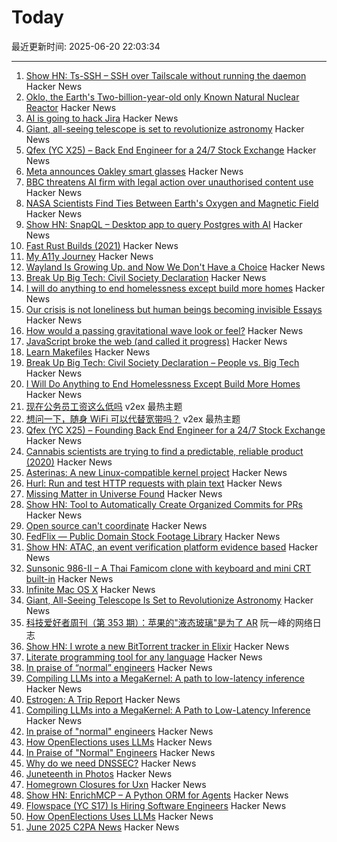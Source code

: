 # Today

最近更新时间: 2025-06-20 22:03:34

--- 
1. [Show HN: Ts-SSH – SSH over Tailscale without running the daemon](https://github.com/derekg/ts-ssh) Hacker News
2. [Oklo, the Earth's Two-billion-year-old only Known Natural Nuclear Reactor](https://www.iaea.org/newscenter/news/meet-oklo-the-earths-two-billion-year-old-only-known-natural-nuclear-reactor) Hacker News
3. [AI is going to hack Jira](https://thoughtfuleng.substack.com/p/ai-is-going-to-hack-jira) Hacker News
4. [Giant, all-seeing telescope is set to revolutionize astronomy](https://www.science.org/content/article/giant-all-seeing-telescope-set-revolutionize-astronomy) Hacker News
5. [Qfex (YC X25) – Back End Engineer for a 24/7 Stock Exchange](https://www.ycombinator.com/companies/qfex/jobs/S7XSybx-founding-backend-engineer) Hacker News
6. [Meta announces Oakley smart glasses](https://www.theverge.com/news/690133/meta-oakley-hstn-ai-glasses-price-date) Hacker News
7. [BBC threatens AI firm with legal action over unauthorised content use](https://www.bbc.co.uk/news/articles/cy7ndgylzzmo) Hacker News
8. [NASA Scientists Find Ties Between Earth's Oxygen and Magnetic Field](https://science.nasa.gov/earth/earth-oxygen-magnetic-field-linked/) Hacker News
9. [Show HN: SnapQL – Desktop app to query Postgres with AI](https://github.com/NickTikhonov/snap-ql) Hacker News
10. [Fast Rust Builds (2021)](https://matklad.github.io/2021/09/04/fast-rust-builds.html) Hacker News
11. [My A11y Journey](https://mjg59.dreamwidth.org/72379.html) Hacker News
12. [Wayland Is Growing Up. and Now We Don't Have a Choice](https://fireborn.mataroa.blog/blog/i-want-to-love-linux-it-doesnt-love-me-back-post-4-wayland-is-growing-up-and-now-we-dont-have-a-choice/) Hacker News
13. [Break Up Big Tech: Civil Society Declaration](https://peoplevsbig.tech/break-up-big-tech-civil-society-declaration/) Hacker News
14. [I will do anything to end homelessness except build more homes](https://www.mcsweeneys.net/articles/i-will-do-anything-to-end-homelessness-except-build-more-homes) Hacker News
15. [Our crisis is not loneliness but human beings becoming invisible Essays](https://aeon.co/essays/our-crisis-is-not-loneliness-but-human-beings-becoming-invisible) Hacker News
16. [How would a passing gravitational wave look or feel?](https://physics.stackexchange.com/questions/338912/how-would-a-passing-gravitational-wave-look-or-feel) Hacker News
17. [JavaScript broke the web (and called it progress)](https://www.jonoalderson.com/conjecture/javascript-broke-the-web-and-called-it-progress/) Hacker News
18. [Learn Makefiles](https://makefiletutorial.com/) Hacker News
19. [Break Up Big Tech: Civil Society Declaration – People vs. Big Tech](https://peoplevsbig.tech/break-up-big-tech-civil-society-declaration/) Hacker News
20. [I Will Do Anything to End Homelessness Except Build More Homes](https://www.mcsweeneys.net/articles/i-will-do-anything-to-end-homelessness-except-build-more-homes) Hacker News
21. [现在公务员工资这么低吗](https://www.v2ex.com/t/1139847) v2ex 最热主题
22. [想问一下，随身 WiFi 可以代替宽带吗？](https://www.v2ex.com/t/1139801) v2ex 最热主题
23. [Qfex (YC X25) – Founding Back End Engineer for a 24/7 Stock Exchange](https://www.ycombinator.com/companies/qfex/jobs/S7XSybx-founding-backend-engineer) Hacker News
24. [Cannabis scientists are trying to find a predictable, reliable product (2020)](https://www.nytimes.com/2020/04/01/magazine/cannabis-science.html) Hacker News
25. [Asterinas: A new Linux-compatible kernel project](https://lwn.net/SubscriberLink/1022920/ad60263cd13c8a13/) Hacker News
26. [Hurl: Run and test HTTP requests with plain text](https://github.com/Orange-OpenSource/hurl) Hacker News
27. [Missing Matter in Universe Found](https://www.caltech.edu/about/news/missing-matter-in-universe-found) Hacker News
28. [Show HN: Tool to Automatically Create Organized Commits for PRs](https://github.com/edverma/git-smart-squash) Hacker News
29. [Open source can't coordinate](https://matklad.github.io/2025/05/20/open-source-cant-coordinate.html) Hacker News
30. [FedFlix — Public Domain Stock Footage Library](https://public.resource.org/ntis.gov/index.html) Hacker News
31. [Show HN: ATAC, an event verification platform evidence based](https://atac.seraum.com) Hacker News
32. [Sunsonic 986-II – A Thai Famicom clone with keyboard and mini CRT built-in](https://mastodon.gamedev.place/@pikuma/114711138512697712) Hacker News
33. [Infinite Mac OS X](https://blog.persistent.info/2025/03/infinite-mac-os-x.html) Hacker News
34. [Giant, All-Seeing Telescope Is Set to Revolutionize Astronomy](https://www.science.org/content/article/giant-all-seeing-telescope-set-revolutionize-astronomy) Hacker News
35. [科技爱好者周刊（第 353 期）：苹果的"液态玻璃"是为了 AR](http://www.ruanyifeng.com/blog/2025/06/weekly-issue-353.html) 阮一峰的网络日志
36. [Show HN: I wrote a new BitTorrent tracker in Elixir](https://github.com/Dahrkael/ExTracker) Hacker News
37. [Literate programming tool for any language](https://github.com/zyedidia/Literate) Hacker News
38. [In praise of “normal” engineers](https://charity.wtf/2025/06/19/in-praise-of-normal-engineers/) Hacker News
39. [Compiling LLMs into a MegaKernel: A path to low-latency inference](https://zhihaojia.medium.com/compiling-llms-into-a-megakernel-a-path-to-low-latency-inference-cf7840913c17) Hacker News
40. [Estrogen: A Trip Report](https://smoothbrains.net/posts/2025-06-15-estrogen.html) Hacker News
41. [Compiling LLMs into a MegaKernel: A Path to Low-Latency Inference](https://zhihaojia.medium.com/compiling-llms-into-a-megakernel-a-path-to-low-latency-inference-cf7840913c17) Hacker News
42. [In praise of "normal" engineers](https://charity.wtf/2025/06/19/in-praise-of-normal-engineers/) Hacker News
43. [How OpenElections uses LLMs](https://thescoop.org/archives/2025/06/09/how-openelections-uses-llms/index.html) Hacker News
44. [In Praise of "Normal" Engineers](https://charity.wtf/2025/06/19/in-praise-of-normal-engineers/) Hacker News
45. [Why do we need DNSSEC?](https://howdnssec.works/why-do-we-need-dnssec/) Hacker News
46. [Juneteenth in Photos](https://texashighways.com/travel-news/the-history-of-juneteenth-in-photos/) Hacker News
47. [Homegrown Closures for Uxn](https://krzysckh.org/b/Homegrown-closures-for-uxn.html) Hacker News
48. [Show HN: EnrichMCP – A Python ORM for Agents](https://github.com/featureform/enrichmcp) Hacker News
49. [Flowspace (YC S17) Is Hiring Software Engineers](https://flowspace.applytojob.com/apply/6oDtY2q6E9/Software-Engineer-II) Hacker News
50. [How OpenElections Uses LLMs](https://thescoop.org/archives/2025/06/09/how-openelections-uses-llms/index.html) Hacker News
51. [June 2025 C2PA News](https://www.tbray.org/ongoing/When/202x/2025/06/17/More-C2PA) Hacker News
